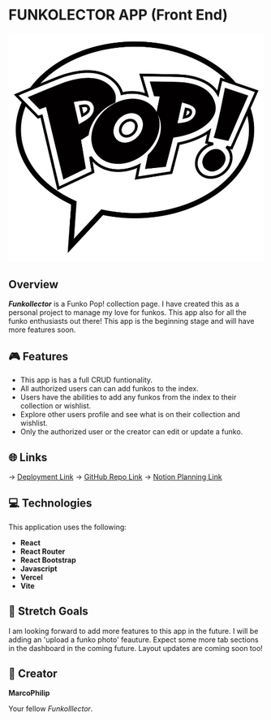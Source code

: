 # FUNKOLECTOR APP (Front End)

![Funko Logo](/public/pop-logo.jpeg)

## Overview

___Funkollector___ is a Funko Pop! collection page. I have created this as a personal project to manage my love for funkos. This app also for all the funko enthusiasts out there! This app is the beginning stage and will have more features soon.


## 🎮 Features

* This app is has a full CRUD funtionality.
* All authorized users can can add funkos to the index.
* Users have the abilities to add any funkos from the index to their collection or wishlist.
* Explore other users profile and see what is on their collection and wishlist.
* Only the authorized user or the creator can edit or update a funko.

## 🌐 Links
→ [Deployment Link](https://react-funkollector-front-end.vercel.app/)
→ [GitHub Repo Link](https://github.com/MarcoPhilip/express-api-funkollector)
→ [Notion Planning Link](https://www.notion.so/1faed4d6f92d80a2b4bfc21a7d8b9f3b?v=1faed4d6f92d801681de000c53fa04cb&source=copy_link)

## 💻 Technologies

This application uses the following:

- **React**
- **React Router** 
- **React Bootstrap** 
- **Javascript** 
- **Vercel** 
- **Vite** 


## 🔮 Stretch Goals

I am looking forward to add more features to this app in the future. I will be adding an 'upload a funko photo' feauture. Expect some more tab sections in the dashboard in the coming future. Layout updates are coming soon too!

## 🎨 Creator

**MarcoPhilip**

Your fellow *Funkolllector*.